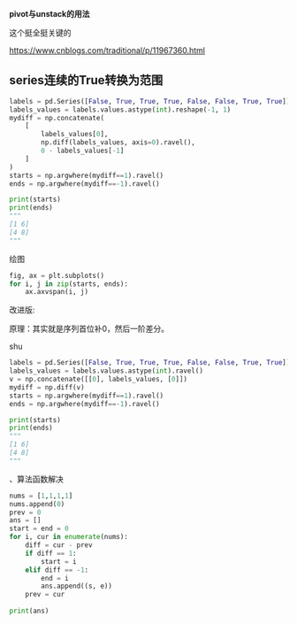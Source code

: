 **pivot与unstack的用法**

这个挺全挺关键的

https://www.cnblogs.com/traditional/p/11967360.html

## series连续的True转换为范围

```python
labels = pd.Series([False, True, True, True, False, False, True, True])
labels_values = labels.values.astype(int).reshape(-1, 1)
mydiff = np.concatenate(
    [
        labels_values[0],
        np.diff(labels_values, axis=0).ravel(),
        0 - labels_values[-1]
    ]
)
starts = np.argwhere(mydiff==1).ravel()
ends = np.argwhere(mydiff==-1).ravel()

print(starts)
print(ends)
"""
[1 6]
[4 8]
"""
```

绘图

```python
fig, ax = plt.subplots()
for i, j in zip(starts, ends):
    ax.axvspan(i, j)
```

改进版:

原理：其实就是序列首位补0，然后一阶差分。

shu

```python
labels = pd.Series([False, True, True, True, False, False, True, True])
labels_values = labels.values.astype(int).ravel()
v = np.concatenate([[0], labels_values, [0]])
mydiff = np.diff(v)
starts = np.argwhere(mydiff==1).ravel()
ends = np.argwhere(mydiff==-1).ravel()

print(starts)
print(ends)
"""
[1 6]
[4 8]
"""
```

、算法函数解决

```python
nums = [1,1,1,1]
nums.append(0)
prev = 0
ans = []
start = end = 0
for i, cur in enumerate(nums):
    diff = cur - prev
    if diff == 1:
        start = i
    elif diff == -1:
        end = i
        ans.append((s, e))
    prev = cur
    
print(ans)
```

